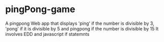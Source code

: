# pingPong-game
A pingpong Web app that displays 'ping' if the number is divisible by 3, 'pong' if it is divisible by 5 and pingpong if the number is divisible by 15
It involves EDD and javascript if statemnts
